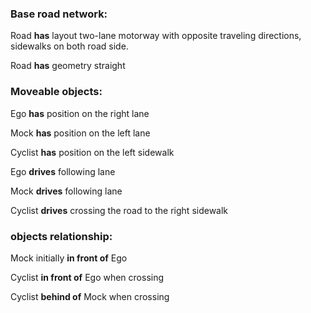 ### Base road network:

Road **has** layout two-lane motorway with opposite traveling directions, sidewalks on both road side.

Road **has** geometry straight

### Moveable objects:

Ego **has** position on the right lane

Mock **has** position on the left lane

Cyclist **has** position on the left sidewalk

Ego **drives** following lane

Mock **drives** following lane

Cyclist **drives** crossing the road to the right sidewalk

### objects relationship:

Mock initially **in front of** Ego

Cyclist **in front of** Ego when crossing

Cyclist **behind of** Mock when crossing 